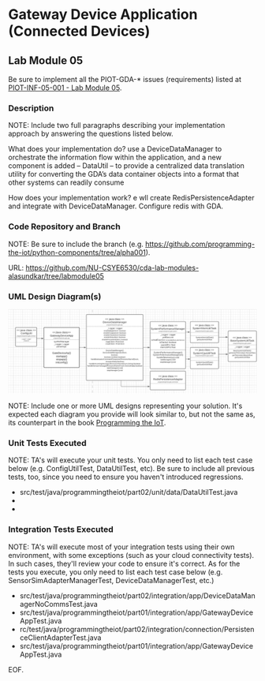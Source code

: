 # Gateway Device Application (Connected Devices)

## Lab Module 05

Be sure to implement all the PIOT-GDA-* issues (requirements) listed at [PIOT-INF-05-001 - Lab Module 05](https://github.com/orgs/programming-the-iot/projects/1#column-10488421).

### Description

NOTE: Include two full paragraphs describing your implementation approach by answering the questions listed below.

What does your implementation do? 
use a DeviceDataManager to orchestrate the information flow within the application, and a new component is added – DataUtil – to provide a centralized data translation utility for converting the GDA’s data container objects into a format that other systems can readily consume


How does your implementation work?
e wll create RedisPersistenceAdapter and integrate with DeviceDataManager. Configure redis with GDA.

### Code Repository and Branch

NOTE: Be sure to include the branch (e.g. https://github.com/programming-the-iot/python-components/tree/alpha001).

URL: https://github.com/NU-CSYE6530/cda-lab-modules-alasundkar/tree/labmodule05 

### UML Design Diagram(s)

![Image of GDA-LAB05](gda.png)

NOTE: Include one or more UML designs representing your solution. It's expected each
diagram you provide will look similar to, but not the same as, its counterpart in the
book [Programming the IoT](https://learning.oreilly.com/library/view/programming-the-internet/9781492081401/).


### Unit Tests Executed

NOTE: TA's will execute your unit tests. You only need to list each test case below
(e.g. ConfigUtilTest, DataUtilTest, etc). Be sure to include all previous tests, too,
since you need to ensure you haven't introduced regressions.

- src/test/java/programmingtheiot/part02/unit/data/DataUtilTest.java 
- 
- 

### Integration Tests Executed

NOTE: TA's will execute most of your integration tests using their own environment, with
some exceptions (such as your cloud connectivity tests). In such cases, they'll review
your code to ensure it's correct. As for the tests you execute, you only need to list each
test case below (e.g. SensorSimAdapterManagerTest, DeviceDataManagerTest, etc.)

- src/test/java/programmingtheiot/part02/integration/app/DeviceDataManagerNoCommsTest.java
- src/test/java/programmingtheiot/part01/integration/app/GatewayDeviceAppTest.java
- rc/test/java/programmingtheiot/part02/integration/connection/PersistenceClientAdapterTest.java
- src/test/java/programmingtheiot/part01/integration/app/GatewayDeviceAppTest.java

EOF.
